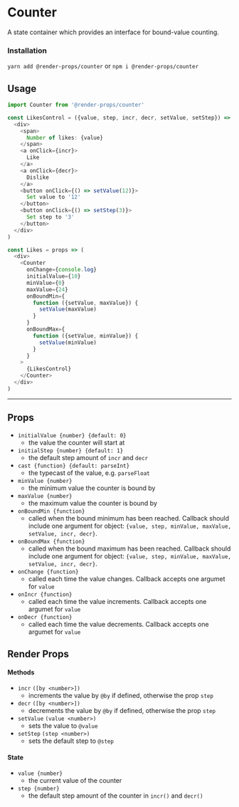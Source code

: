 # Counter
A state container which provides an interface for bound-value counting.

### Installation
```yarn add @render-props/counter``` or ```npm i @render-props/counter```

## Usage
```js
import Counter from '@render-props/counter'

const LikesControl = ({value, step, incr, decr, setValue, setStep}) => (
  <div>
    <span>
      Number of likes: {value}
    </span>
    <a onClick={incr}>
      Like
    </a>
    <a onClick={decr}>
      Dislike
    </a>
    <button onClick={() => setValue(12)}>
      Set value to '12'
    </button>
    <button onClick={() => setStep(3)}>
      Set step to '3'
    </button>
  </div>
)

const Likes = props => (
  <div>
    <Counter
      onChange={console.log}
      initialValue={10}
      minValue={0}
      maxValue={24}
      onBoundMin={
        function ({setValue, maxValue}) {
          setValue(maxValue)
        }
      }
      onBoundMax={
        function ({setValue, minValue}) {
          setValue(minValue)
        }
      }
    >
      {LikesControl}
    </Counter>
  </div>
)
```

____

## Props
- `initialValue {number} {default: 0}`
  - the value the counter will start at
- `initialStep {number} {default: 1}`
  - the default step amount of `incr` and `decr`
- `cast {function} {default: parseInt}`
  - the typecast of the value, e.g. `parseFloat`
- `minValue {number}`
  - the minimum value the counter is bound by
- `maxValue {number}`
  - the maximum value the counter is bound by
- `onBoundMin {function}`
  - called when the bound minimum has been reached. Callback should include one
    argument for object: `{value, step, minValue, maxValue, setValue, incr, decr}`.
- `onBoundMax {function}`
  - called when the bound maximum has been reached. Callback should include one
    argument for object: `{value, step, minValue, maxValue, setValue, incr, decr}`.
- `onChange {function}`
  - called each time the value changes. Callback accepts one argumet for `value`
- `onIncr {function}`
  - called each time the value increments. Callback accepts one argumet for `value`
- `onDecr {function}`
  - called each time the value decrements. Callback accepts one argumet for `value`


## Render Props

#### Methods
- `incr` `([by <number>])`
  - increments the value by `@by` if defined, otherwise the prop `step`
- `decr` `([by <number>])`
  - decrements the value by `@by` if defined, otherwise the prop `step`
- `setValue` `(value <number>)`
  - sets the value to `@value`
- `setStep` `(step <number>)`
  - sets the default step to `@step`

#### State
- `value {number}`
  - the current value of the counter
- `step {number}`
  - the default step amount of the counter in `incr()` and `decr()`
